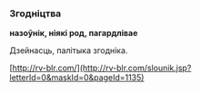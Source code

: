 ### Згодніцтва
**назоўнік, ніякі род, пагардлівае**

Дзейнасць, палітыка згодніка.

<a rel="author">[http://rv-blr.com/](http://rv-blr.com/slounik.jsp?letterId=0&maskId=0&pageId=1135)</a>
